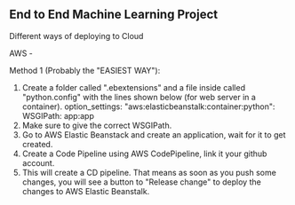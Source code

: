 ## End to End Machine Learning Project

Different ways of deploying to Cloud

AWS - 

Method 1 (Probably the "EASIEST WAY"):
1. Create a folder called ".ebextensions" and a file inside called "python.config" with the lines shown below (for web server in a container).
    option_settings:
    "aws:elasticbeanstalk:container:python":
        WSGIPath: app:app
2. Make sure to give the correct WSGIPath.
3. Go to AWS Elastic Beanstack and create an application, wait for it to get created.
4. Create a Code Pipeline using AWS CodePipeline, link it your github account.
5. This will create a CD pipeline. That means as soon as you push some changes, you will see a button to "Release change" to deploy the changes to AWS Elastic Beanstalk.
